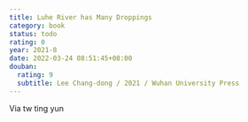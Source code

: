 ```yaml
---
title: Luhe River has Many Droppings
category: book
status: todo
rating: 0
year: 2021-8
date: 2022-03-24 08:51:45+08:00
douban:
  rating: 9
  subtitle: Lee Chang-dong / 2021 / Wuhan University Press
---
```


Via tw ting yun
